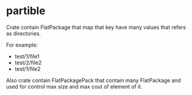 # partible

Crate contain FlatPackage that map that key have many values that refers as directories.

For example:
+ test/1/file1
+ test/2/file2
+ test/1/file2

Also crate contain FlatPackagePack that contain many FlatPackage and used for control max size and max cout of element of it.
